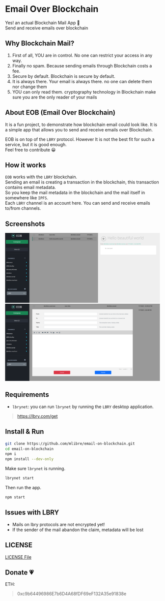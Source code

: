 # Email Over Blockchain

Yes! an actual Blockchain Mail App :green_heart:  
Send and receive emails over blockchain

## Why Blockchain Mail?

1. First of all, YOU are in control. No one can restrict your access in any way.
2. Finally no spam. Because sending emails through Blockchain costs a fee.
3. Secure by default. Blockchain is secure by default.
4. It is always there. Your email is always there. no one can delete them nor change them
5. YOU can only read them. cryptography technology in Blockchain make sure you are the only reader of your mails

## About EOB (Email Over Blockchain)

It is a fun project, to demonstrate how blockchain email could look like. It is a simple app that allows you to send and receive emails over Blockchain.

EOB is on top of the `LBRY` protocol. However It is not the best fit for such a service, but it is good enough.  
Feel free to contribute :grinning:

## How it works

`EOB` works with the `LBRY` blockchain.  
Sending an email is creating a transaction in the blockchain, this transaction contains email metadata.  
So you keep the mail metadata in the blockchain and the mail itself in somewhere like `IPFS`.  
Each `LBRY` channel is an account here. You can send and receive emails to/from channels.

## Screenshots

![screenshot](./screenshots/screenshot.png)
![screenshot 2](./screenshots/screenshot_2.png)

## Requirements

* `lbrynet`: you can run `lbrynet` by running the `LBRY` desktop application.

> <https://lbry.com/get>

## Install & Run

```bash
git clone https://github.com/mlibre/email-on-blockchain.git
cd email-on-blockchain
npm i
npm install --dev-only
```

Make sure `lbrynet` is running.

```bash
lbrynet start
```

Then run the app.

```bash
npm start
```

## Issues with LBRY

* Mails on lbry protocols are not encrypted yet!
* If the sender of the mail abandon the claim, metadata will be lost

## LICENSE

[LICENSE File](./LICENSE)

## Donate :heartpulse:

ETH:
> 0xc9b64496986E7b6D4A68fDF69eF132A35e91838e
